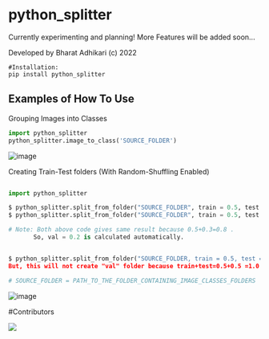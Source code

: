 # python_splitter

Currently experimenting and planning! More Features will be added soon...

Developed by Bharat Adhikari (c) 2022

```
#Installation:
pip install python_splitter

```

## Examples of How To Use 

Grouping Images into Classes
```python
import python_splitter
python_splitter.image_to_class('SOURCE_FOLDER')

```
![image](https://user-images.githubusercontent.com/51126350/201512011-056cdabf-de2f-4c00-b294-8fd31325ffe0.png)


Creating Train-Test folders (With Random-Shuffling Enabled)

```python

import python_splitter

$ python_splitter.split_from_folder("SOURCE_FOLDER", train = 0.5, test = 0.3, val = 0.2)
$ python_splitter.split_from_folder("SOURCE_FOLDER", train = 0.5, test = 0.3)

# Note: Both above code gives same result because 0.5+0.3=0.8 . 
	   So, val = 0.2 is calculated automatically.


$ python_splitter.split_from_folder("SOURCE_FOLDER, train = 0.5, test = 0.5)
But, this will not create "val" folder because train+test=0.5+0.5 =1.0

# SOURCE_FOLDER = PATH_TO_THE_FOLDER_CONTAINING_IMAGE_CLASSES_FOLDERS

```
![image](https://user-images.githubusercontent.com/51126350/201512419-305e313a-6e15-4c8c-892e-e34dec3f732e.png)

#Contributors
<!-- Copy-paste in your Readme.md file -->

<a href = "https://github.com/bharatadk/python_splitter/contributors">
  <img src = "https://contrib.rocks/image?repo = GitHub_username/repository_name"/>
</a>

